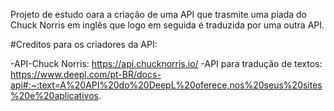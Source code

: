 Projeto de estudo oara a criação de uma API que trasmite uma piada do Chuck Norris em inglês que logo em seguida é traduzida por uma outra API.

#Creditos para os criadores da API:

  -API-Chuck Norris: https://api.chucknorris.io/
  -API para tradução de textos: https://www.deepl.com/pt-BR/docs-api#:~:text=A%20API%20do%20DeepL%20oferece,nos%20seus%20sites%20e%20aplicativos.
